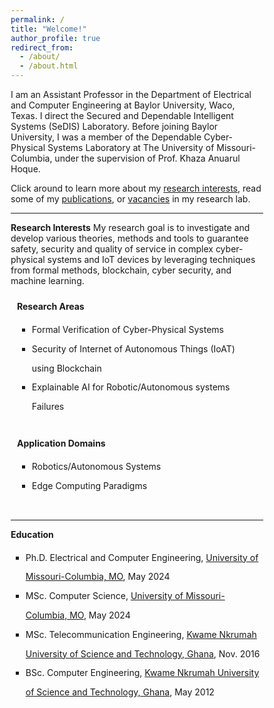 ```yaml
---
permalink: /
title: "Welcome!"
author_profile: true
redirect_from: 
  - /about/
  - /about.html
---
```

I am an Assistant Professor in the Department of Electrical and Computer Engineering at Baylor University, Waco, Texas. I direct the Secured and Dependable Intelligent Systems (SeDIS) Laboratory. Before joining Baylor University, I was a member of the Dependable Cyber-Physical Systems Laboratory at The University of Missouri-Columbia, under the supervision of Prof. Khaza Anuarul Hoque.  

Click around to learn more about my <a href="https://ebonnah.github.io/research/">research interests</a>, read some of my <a href="https://ebonnah.github.io/publications/">publications</a>, or <a href="https://ebonnah.github.io/vacancies/">vacancies</a> in my research lab.
<hr>

<b>Research Interests</b> 
My research goal is to investigate and develop various theories, methods and tools to guarantee safety, security and quality of service in complex cyber-physical systems and IoT devices by leveraging techniques from formal methods, blockchain, cyber security, and machine learning.
<meta name="viewport" content="width=device-width, initial-scale=1">
<style>
* {
  box-sizing: border-box;
}
/* Create two equal columns that floats next to each other */
.column {
  float: left;
  width: 50%;
  padding: 10px;
}
/* Clear floats after the columns */
.row:after {
  content: "";
  display: table;
  clear: both;
}
/* Responsive layout - makes the two columns stack on top of each other instead of next to each other */
@media screen and (max-width: 1000px) {
  .column {
    width: 100%;
  }
}
</style>
<div class="row">
  <div class="column">
    <b>Research Areas</b>
      <ul style="list-style-type:square;line-height:220%">
        <li>Formal Verification of Cyber-Physical Systems</li>
        <li> Security of Internet of Autonomous Things (IoAT) using Blockchain</li>
        <li>Explainable AI for Robotic/Autonomous systems Failures</li>        
    </ul>

  </div>
  <div class="column">
    <b>Application Domains</b>
    <p>
      <ul style="list-style-type:square;line-height:220%">
        <li>Robotics/Autonomous Systems</li>
        <li>Edge Computing Paradigms</li>
    </ul>
    </p>
  </div>
</div>
<hr>

<b>Education</b>
<ul style="list-style-type:square;line-height:220%">
<li>Ph.D. Electrical and Computer Engineering, <a href="https://missouri.edu/">University of Missouri-Columbia, MO</a>, May 2024</li>
<li>MSc. Computer Science, <a href="https://missouri.edu/">University of Missouri-Columbia, MO</a>, May 2024</li>
<li>MSc. Telecommunication Engineering, <a href="https://www.knust.edu.gh//">Kwame Nkrumah University of Science and Technology, Ghana</a>, Nov. 2016</li>
<li>BSc. Computer Engineering, <a href="https://www.knust.edu.gh//">Kwame Nkrumah University of Science and Technology, Ghana</a>, May 2012</li>
</ul>

